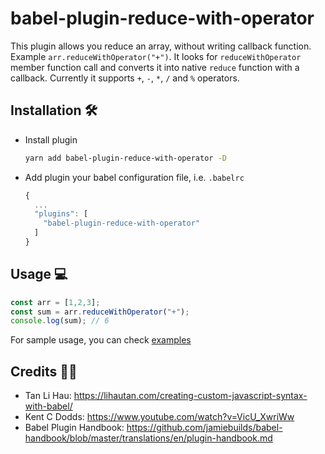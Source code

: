 # babel-plugin-reduce-with-operator

This plugin allows you reduce an array, without writing callback function. Example `arr.reduceWithOperator("+")`. It looks for `reduceWithOperator` member function call and converts it into native `reduce` function with a callback. Currently it supports `+`, `-`, `*`, `/` and `%` operators.

## Installation 🛠

- Install plugin

  ```bash
  yarn add babel-plugin-reduce-with-operator -D
  ```

- Add plugin your babel configuration file, i.e. `.babelrc`

  ```js
  {
    ...
    "plugins": [
      "babel-plugin-reduce-with-operator"
    ]
  }

  ```

## Usage 💻

```js
const arr = [1,2,3];
const sum = arr.reduceWithOperator("+");
console.log(sum); // 6
```

For sample usage, you can check [examples](https://github.com/lakhansamani/babel-plugin-reduce-with-operator/tree/master/examples)

## Credits 🙇‍♂️
* Tan Li Hau: https://lihautan.com/creating-custom-javascript-syntax-with-babel/
* Kent C Dodds: https://www.youtube.com/watch?v=VicU_XwriWw
* Babel Plugin Handbook: https://github.com/jamiebuilds/babel-handbook/blob/master/translations/en/plugin-handbook.md 
